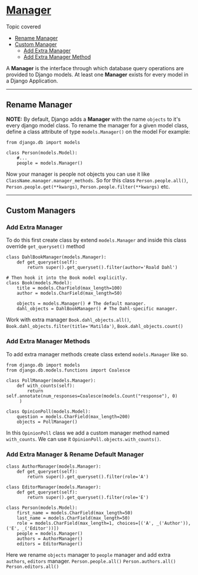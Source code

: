 # [Manager](https://docs.djangoproject.com/en/4.0/topics/db/managers/)

Topic covered
- [Rename Manager](#rename-manager)
- [Custom Manager](#custom-managers)
    - [Add Extra Manager](#add-extra-manager)
    - [Add Extra Manager Method](#add-extra-manager-methods)


A **Manager** is the interface through which database query operations are provided to Django models. At least one **Manager** exists for every model in a Django Application.

---
## Rename Manager

**NOTE:** By default, Django adds a **Manager** with the name `objects` to it's every django model class.
To rename the manager for a given model class, define a class attribute of type `models.Manager()` on the model For example:
```
from django.db import models

class Person(models.Model):
    #...
    people = models.Manager()
```

Now your manager is people not objects you can use it like `ClassName.manager.manager_methods`. So for this class `Person.people.all()`, `Person.people.get(**kwargs)`, `Person.people.filter(**kwargs)` etc.

---

## Custom Managers

### Add Extra Manager
To do this  first create class by extend `models.Manager` and inside this class override `get_queryset()` method 
```
class DahlBookManager(models.Manager):
    def get_queryset(self):
        return super().get_queryset().filter(author='Roald Dahl')

# Then hook it into the Book model explicitly.
class Book(models.Model):
    title = models.CharField(max_length=100)
    author = models.CharField(max_length=50)

    objects = models.Manager() # The default manager.
    dahl_objects = DahlBookManager() # The Dahl-specific manager.
```
Work with extra manager `Book.dahl_objects.all()`, `Book.dahl_objects.filter(title='Matilda')`, `Book.dahl_objects.count()`




### Add Extra Manager Methods
To add extra manager methods create class extend `models.Manager` like so.
```
from django.db import models
from django.db.models.functions import Coalesce

class PollManager(models.Manager):
    def with_counts(self):
        return self.annotate(num_responses=Coalesce(models.Count("response"), 0)
     )
     
class OpinionPoll(models.Model):
    question = models.CharField(max_length=200)
    objects = PollManager()
```

In this `OpinionPoll` class we add a custom manager method named `with_counts`. We can use it `OpinionPoll.objects.with_counts()`.


### Add Extra Manager & Rename Default Manager
```
class AuthorManager(models.Manager):
    def get_queryset(self):
        return super().get_queryset().filter(role='A')

class EditorManager(models.Manager):
    def get_queryset(self):
        return super().get_queryset().filter(role='E')

class Person(models.Model):
    first_name = models.CharField(max_length=50)
    last_name = models.CharField(max_length=50)
    role = models.CharField(max_length=1, choices=[('A', _('Author')), ('E', _('Editor'))])
    people = models.Manager()
    authors = AuthorManager()
    editors = EditorManager()
```
Here we rename `objects` manager to `people` manager and add extra `authors`, `editors` manager.
`Person.people.all()`
`Person.authors.all()`
`Person.editors.all()`


